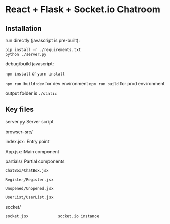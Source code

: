 # React + Flask + Socket.io Chatroom

Installation
-----------------

run directly (javascript is pre-built):
```
pip install -r ./requirements.txt
python ./server.py
```

debug/build javascript:

`npm install` or `yarn install`

`npm run build:dev` for dev environment
`npm run build` for prod environment

output folder is `./static`

Key files
--------------------

server.py                   Server script

browser-src/
  
  index.jsx:                Entry point
  
  App.jsx:                  Main component
  
  partials/                 Partial components
    
    ChatBox/ChatBox.jsx

    Register/Register.jsx

    Unopened/Unopened.jsx

    UserList/UserList.jsx

  socket/

    socket.jsx             socket.io instance
